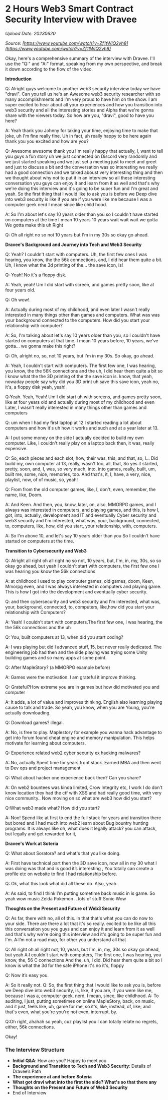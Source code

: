 # 2 Hours Web3 Smart Contract Security Interview with Dravee

*Upload Date: 20230620*

*Source: [https://www.youtube.com/watch?v=Zf1tWIQ2vh8](https://www.youtube.com/watch?v=Zf1tWIQ2vh8)*

Okay, here's a comprehensive summary of the interview with Dravee. I'll use the "Q:" and "A:" format, speaking from my own perspective, and break it down according to the flow of the video.

**Introduction**

Q: Alright guys welcome to another web3 security interview today we have "dravi". Can you tell us he's an Awesome web3 security researcher with so many accomplishments and I'm very proud to have him on the show. I am super excited to hear about all your experiences and how you transition into web3 security and all the interesting stories and Alpha that we're gonna share with the viewers today. So how are you, "dravi", good to have you here?

A: Yeah thank you Johnny for taking your time, enjoying time to make that joke, uh I'm fine really fine. Uh in fact, uh really happy to be here again thank you you excited and how are you?

Q: Awesome awesome thank you I'm really happy that actually, I, want to tell you guys a fun story uh we just connected on Discord very randomly and we just started speaking and we just set a meeting just to meet and greet and just to discuss a bit and the conversation was so interesting we really had a good connection and we talked aboust very interesting thing and then we thought about why not to put it in an interview so all these interesting conversation you guys can enjoy it and learn from it as well and that's why we're doing this interview and it's going to be super fun and I'm great and yeah. So the first thing that I would like to ask you is before we Deep dive into web3 security is like if you are if you were like me because I was a computer geek nerd I mean since like child hood.

A: So I'm about let's say 10 years older than you so I couldn't have started on computers at the time I mean 10 years 10 years wait wait wait we gotta We gotta make this uh Right

Q: Oh all right no so not 10 years but I'm in my 30s so okay go ahead.

**Dravee's Background and Journey into Tech and Web3 Security**

Q: Yeah? I couldn't start with computers. Uh, the first few ones I was hearing, you know, the the 56k connections, and, I did hear them quite a bit. Uh, I know what the 3d printing of the... the save icon, is!

Q:  Yeah! No it's a floppy disk.

A:  Yeah, yeah! Um I did start with screen, and games pretty soon, like at four years old.

Q: Oh wow!.

A:  Actually during most of my childhood, and even later I wasn't really interested in many things other than games and computers. What was was your background connected to the computers. How did you start your relationship with computer?

A: So, I'm talking about let's say 10 years older than you, so I couldn't have started on computers at that time. I mean 10 years before, 10 years, we've gotta... we gonna make this right?

Q: Oh, alright no, so, not 10 years, but I'm in my 30s.  So okay, go ahead.

A: Yeah, I couldn't start with computers. The first few one, I was hearing, you know, the the 56K connections and the uh, I did hear them quite a bit so I know what the the 3D printing of the the save icon is. know, that yeah, nowaday people say why did you 3D print uh save this save icon, yeah no, it's, a floppy disk yeah, yeah!

Q:Yeah. Yeah, Yeah! Um I did start uh with screens, and games pretty soon, like at four years old and actually during most of my childhood and even Later, I wasn't really interested in many things other than games and computers

Q: um when I had my first laptop at 12 I started reading a lot about computers and how it's uh how it works and such and at a year later at 13.

A: I put some money on the side I actually decided to build my own computer. Like, I couldn't really play on a laptop back then, it was, really expensive.

Q: So, each pieces and each slot, how, their was, this, and that,  so, I... Did build my, own computer at 13, really, wasn't too,  all, that, So yes it started, pretty, soon, and, I, was, so very much, into, into games, really, built, um, built me, some, nice, memories, too. And that's, it, I, have, a very, nice, playlist, now, of of music, so, yeah!

Q:  From from the old computer games, like, I, don't, even, remember, the name, like, Doom.

A: And Keen. And then, you, know, later, on, also, MMORPG games, and I always was interested in computers, and playing games, and  this, is how I, got, into, actually, development and IT and eventually Cyber security and web3 security and I'm interested, what was, your, background, connected, to, computers, like, how, did you start, your relationship, with, computers.

A: So I'm above 10, and let's say 10 years older than you So I couldn't have started on computers at the time.

**Transition to Cybersecurity and Web3**

Q: Alright all right oh all right no so not, 10 years, but, I'm, in, my, 30s, so so okay go ahead, but yeah I couldn't start with computers, the first few one I was hearing you know the 56k connections

A: at childhood I used to play computer games, old games, doom, Keen, Mmorpg even, and I was always interested in computers and playing game. This is how I got into the development and eventually cyber security.

Q: and then cybersecurity and web3 security and I'm interested, what was, your, background, connected, to, computers, like,how did you start your relationship with Computers?

A: Yeah! I couldn't start with computers.The first few one, I was hearing, the the 56k connections and the uh

Q: You, built computers at 13, when did you start coding?

A: I was playing but did I advanced stuff, 15, but never really dedicated. The engineering job had then and the side playing was trying some Unity building games and so many apps at some point.

Q: After MapleStory? (a MMORPG example before)

A: Games were the motivation. I am grateful it improve thinking.

Q: Grateful?How extreme you are in games but how did motivated you and computer

A:  It adds, a lot of value and improves thinking. English also learning playing cause to talk and trade. So yeah, you know, when you are Young, you're actually downloading.

Q: Download games? illegal.

A: No, is free to play. Maplestory for example you wanna hack advantage to get into forum found cheat engine and memory manipulation. This helps motivate for learning about computers.

Q: Experience related web2 cyber security ex hacking malwares?

A: No, actually Spent time for years front stack. Earned MBA and then went to Dev ops and project management

Q: What about hacker one experience back then? Can you share?

A:  On web2 bountees was kinda limited, Crow Integrity etc, I work I do don’t know location they had the ctf with XSS and had really good time, with very nice community.. Now moving on so what are web3 how did you start?

Q:What web3 made what? How did you start?

A:  Noo! Spend like at first to end the full stack for years and transition there but bored and I had much into web2  learn about Bug bountry hunting programs. It is always like oh, what does it legally attack? you can attack, but legally and get rewarded for it,

**Dravee's Work at Soteria**

Q: What about Soratora? and what's that you like doing.

A: First have technical part then the 3D save icon, now all in my 30 what I was doing was that and is good it’s interesting , You totally can create a profile etc on website to find I had relationship before.

Q: Ok, what this look what did all these do. Also, yeah.

A: As said, to find I think I’m putting sometime back music in is game. So yeah wow music Zelda Pokemon .. lots of stuff Sonic Wow

**Thoughts on the Present and Future of Web3 Security**

Q: As far, there with no, all of this. In that that's what you can do now to your side. There are there a lot that it's so really. excited to be like all this this conversation you you guys and can enjoy it and learn from it as well and that's why we're doing this interview and it's going to be super fun and I'm.
A:I’m not a road map, for other you understand all that

Q: All right oh all right not, 10, years, but I'm, in, my, 30s so okay go ahead, but yeah
A:I couldn't start with computers, The first one, I was hearing, you know, the, 56 C connections
And the, uh, I did. Did hear them quite a bit so I know is what the 3d for the safe iPhone it's no it's, floppy

Q: Now it’s easy you.

A: So it really not.
Q: So, the first thing that I would like to ask you is, before we Deep dive into web3 security, is, like, if you are, if you were like me, because I was a, computer geek, nerd, I mean, since, like childhood.
A: To auditing, I just, putting sometimes on online MapleStory, back, on music, and it just, feels like, uh, game for me, so it's, like, instead, of, like, and that's even, what you're you're not even, interrupt, by.

Q:Oh right, ahahah so yeah, cuz playlist you I can totally relate no regrets, either, 56k connections.

Okay!

### The Interview Structure

*   **Initial Q&A**: How are you? Happy to meet you
*   **Background and Transition to Tech and Web3 Security**: Details of Dravee’s Path
*  **The experience at and before Soteria** 
*   **What got dravi what into the first the side? What's so that there any**
*   **Thoughts on the Present and Future of Web3 Security**
* End of Interview